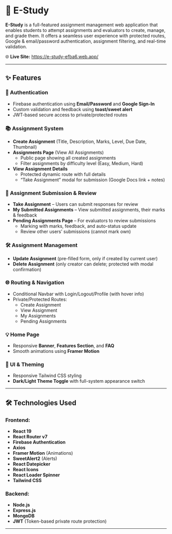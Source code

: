 # 📘 E-Study

**E-Study** is a full-featured assignment management web application that enables students to attempt assignments and evaluators to create, manage, and grade them. It offers a seamless user experience with protected routes, Google & email/password authentication, assignment filtering, and real-time validation.

🌐 **Live Site:** https://e-study-efba6.web.app/

---

## ✨ Features

### 🔐 Authentication
- Firebase authentication using **Email/Password** and **Google Sign-In**
- Custom validation and feedback using **toast/sweet alert**
- JWT-based secure access to private/protected routes

### 📚 Assignment System
- **Create Assignment** (Title, Description, Marks, Level, Due Date, Thumbnail)
- **Assignments Page** (View All Assignments)
  - Public page showing all created assignments
  - Filter assignments by difficulty level (Easy, Medium, Hard)
- **View Assignment Details**
  - Protected dynamic route with full details
  - “Take Assignment” modal for submission (Google Docs link + notes)

### 📝 Assignment Submission & Review
- **Take Assignment** – Users can submit responses for review
- **My Submitted Assignments** – View submitted assignments, their marks & feedback
- **Pending Assignments Page** – For evaluators to review submissions
  - Marking with marks, feedback, and auto-status update
  - Review other users’ submissions (cannot mark own)

### 🛠 Assignment Management
- **Update Assignment** (pre-filled form, only if created by current user)
- **Delete Assignment** (only creator can delete; protected with modal confirmation)

### 🌐 Routing & Navigation
- Conditional Navbar with Login/Logout/Profile (with hover info)
- Private/Protected Routes:
  - Create Assignment
  - View Assignment
  - My Assignments
  - Pending Assignments

### 💡 Home Page
- Responsive **Banner**, **Features Section**, and **FAQ**
- Smooth animations using **Framer Motion**

### 🎨 UI & Theming
- Responsive Tailwind CSS styling
- **Dark/Light Theme Toggle** with full-system appearance switch

---

## 🛠️ Technologies Used

### Frontend:
- **React 19**
- **React Router v7**
- **Firebase Authentication**
- **Axios**
- **Framer Motion** (Animations)
- **SweetAlert2** (Alerts)
- **React Datepicker**
- **React Icons**
- **React Loader Spinner**
- **Tailwind CSS**

### Backend:
- **Node.js**
- **Express.js**
- **MongoDB**
- **JWT** (Token-based private route protection)

---

